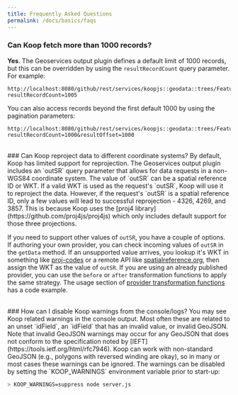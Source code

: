 ```yaml
---
title: Frequently Asked Questions
permalink: /docs/basics/faqs
---
```


### Can Koop fetch more than 1000 records?
**Yes**. The Geoservices output plugin defines a default limit of 1000 records, but this can be overridden by using the `resultRecordCount` query parameter. For example:

```
http://localhost:8080/github/rest/services/koopjs::geodata::trees/FeatureServer/0/query?resultRecordCount=1005
```

You can also access records beyond the first default 1000 by using the pagination parameters:

```
http://localhost:8080/github/rest/services/koopjs::geodata::trees/FeatureServer/0/query?resultRecordCount=1000&resultOffset=1000
```

<br>
### Can Koop reproject data to different coordinate systems?
By default, Koop has limited support for reprojection. The Geoservices output plugin includes an `outSR` query parameter that allows for data requests in a non-WGS84 coordinate system. The value of `outSR` can be a spatial reference ID or WKT. If a valid WKT is used as the request's `outSR`, Koop will use it to reproject the data. However, if the request's `outSR` is a spatial reference ID, only a few values will lead to successful reprojection - 4326, 4269, and 3857. This is because Koop uses the [proj4 library](https://github.com/proj4js/proj4js) which only includes default support for those three projections.

If you need to support other values of `outSR`, you have a couple of options.  If authoring your own provider, you can check incoming values of `outSR` in the `getData` method. If an unsupported value arrives, you lookup it's WKT in something like [proj-codes](https://www.npmjs.com/package/@esri/proj-codes) or a remote API like [spatialreference.org](https://spatialreference.org), then assign the WKT as the value of `outSR`.  If you are using an already published provider, you can use the `before` or `after` transformation functions to apply the same strategy. The usage section of [provider transformation functions](../usage/provider#figure-5) has a code example.

<br>
### How can I disable Koop warnings from the console/logs?
You may see Koop related warnings in the console output.  Most often these are related to an unset `idField`, an `idField` that has an invalid value, or invalid GeoJSON.  Note that invalid GeoJSON warnings may occur for any GeoJSON that does not conform to the specification noted by [IEFT](https://tools.ietf.org/html/rfc7946).  Koop can work with non-standard GeoJSON (e.g., polygons with reversed winding are okay), so in many or most cases these warnings can be ignored.  The warnings can be disabled by setting the `KOOP_WARNINGS` environment variable prior to start-up:

```bash
> KOOP_WARNINGS=suppress node server.js
```